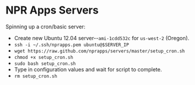 NPR Apps Servers
================

Spinning up a cron/basic server:

* Create new Ubuntu 12.04 server--``ami-1cdd532c`` for ``us-west-2`` (Oregon).
* ``ssh -i ~/.ssh/nprapps.pem ubuntu@$SERVER_IP``
* ``wget https://raw.github.com/nprapps/servers/master/setup_cron.sh``
* ``chmod +x setup_cron.sh``
* ``sudo bash setup_cron.sh``
* Type in configuration values and wait for script to complete.
* ``rm setup_cron.sh``

